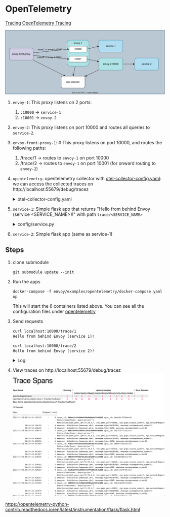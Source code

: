 # OpenTelemetry

[Tracing](https://www.envoyproxy.io/docs/envoy/latest/intro/arch_overview/observability/tracing)
[OpenTelemetry Tracing](https://www.envoyproxy.io/docs/envoy/latest/start/sandboxes/opentelemetry)

![](diagram.drawio.svg)

1. `envoy-1`: This proxy listens on 2 ports:
    1. `:10000` -> `service-1`
    1. `:10001` ->  `envoy-2`
1. `envoy-2`: This proxy listens on port 10000 and routes all queries to `service-2`.
1. `envoy-front-proxy-1`: # This proxy listens on port 10000, and routes the following paths:
    1. /trace/1 -> routes to `envoy-1` on port 10000
    1. /trace/2 -> routes to `envoy-1` on port 10001 (for onward routing to `envoy-2`)
1. `opentelemetry`: opentelemetry collector with [otel-collector-config.yaml](https://github.com/envoyproxy/envoy/blob/afa41e7c40e839d89c8956ef845ee151eae70953/examples/opentelemetry/otel-collector-config.yaml): we can access the collected traces on http://localhost:55679/debug/tracez
    <details><summary>otel-collector-config.yaml</summary>

    ```yaml
    extensions:
      memory_ballast:
        size_mib: 512
      zpages:
        endpoint: 0.0.0.0:55679
      health_check:

    receivers:
      otlp:
        protocols:
          grpc:
          http:

    processors:
      batch:
      memory_limiter:
        # 75% of maximum memory up to 4G
        limit_mib: 1536
        # 25% of limit up to 2G
        spike_limit_mib: 512
        check_interval: 5s

    exporters:
      logging:
        loglevel: debug

    service:
      pipelines:
        traces:
          receivers: [otlp]
          processors: [memory_limiter, batch]
          exporters: [logging]
        metrics:
          receivers: [otlp]
          processors: [memory_limiter, batch]
          exporters: [logging]

      extensions: [memory_ballast, zpages, health_check]
    ```

    </details>
1. `service-1`: Simple flask app that returns "Hello from behind Envoy (service <SERVICE_NAME>)!" with path `trace/<SERVICE_NAME>`

    <details><summary>config/service.py</summary>

    ```python
    import os

    from flask import Flask
    from flask.helpers import send_from_directory

    app = Flask(__name__)


    @app.route(f"/trace/{os.environ['SERVICE_NAME']}")
    def get_service():
        return f"Hello from behind Envoy (service {os.environ['SERVICE_NAME']})!\n"


    if __name__ == "__main__":
        app.run(host='0.0.0.0', port=8080)
    ```

    </details>

1. `service-2`: Simple flask app (same as service-1)


## Steps

1. clone submodule

    ```
    git submodule update --init
    ```
1. Run the apps
    ```
    docker-compose -f envoy/examples/opentelemetry/docker-compose.yaml up
    ```

    This will start the 6 containers listed above. You can see all the configuration files under [opentelemetry](https://github.com/envoyproxy/envoy/blob/afa41e7c40e839d89c8956ef845ee151eae70953/examples/opentelemetry)

1. Send requests

    ```
    curl localhost:10000/trace/1
    Hello from behind Envoy (service 1)!
    ```

    ```
    curl localhost:10000/trace/2
    Hello from behind Envoy (service 2)!
    ```

    <details><summary>Log:</summary>

    You can see the three spans for the same trace id: `b154731ff888619f540c2774bdb1f58f`

    1. `Request ID generation`: <- Envoy generated request id
        ```
        guid:x-request-id: STRING(15d4060c-ecba-9b75-b491-c8e3d5f5d91c)
        ```
    1. `Client trace ID joining`: The `x-client-trace-id` header can be used to join untrusted request IDs to the trusted internal x-request-id. (Currently no `x-client-trace-id`)

    1. External trace service integration

    ```
    opentelemetry-service-2-1          | 172.20.0.5 - - [23/Jan/2023 06:42:51] "GET /trace/2 HTTP/1.1" 200 -
    opentelemetry-opentelemetry-1      | 2023-01-23T06:42:52.230Z   info    TracesExporter  {"kind": "exporter", "data_type": "traces", "name": "logging", "#spans": 1}
    opentelemetry-opentelemetry-1      | 2023-01-23T06:42:52.233Z   info    ResourceSpans #0
    opentelemetry-opentelemetry-1      | Resource SchemaURL:
    opentelemetry-opentelemetry-1      | Resource labels:
    opentelemetry-opentelemetry-1      |      -> service.name: STRING(front-envoy)
    opentelemetry-opentelemetry-1      | ScopeSpans #0
    opentelemetry-opentelemetry-1      | ScopeSpans SchemaURL:
    opentelemetry-opentelemetry-1      | InstrumentationScope
    opentelemetry-opentelemetry-1      | Span #0
    opentelemetry-opentelemetry-1      |     Trace ID       : b154731ff888619f540c2774bdb1f58f
    opentelemetry-opentelemetry-1      |     Parent ID      :
    opentelemetry-opentelemetry-1      |     ID             : b9ca55d6f3e02868
    opentelemetry-opentelemetry-1      |     Name           : egress localhost:10000
    opentelemetry-opentelemetry-1      |     Kind           : SPAN_KIND_CLIENT
    opentelemetry-opentelemetry-1      |     Start time     : 2023-01-23 06:42:51.32042 +0000 UTC
    opentelemetry-opentelemetry-1      |     End time       : 2023-01-23 06:42:51.356216 +0000 UTC
    opentelemetry-opentelemetry-1      |     Status code    : STATUS_CODE_UNSET
    opentelemetry-opentelemetry-1      |     Status message :
    opentelemetry-opentelemetry-1      | Attributes:
    opentelemetry-opentelemetry-1      |      -> node_id: STRING()
    opentelemetry-opentelemetry-1      |      -> zone: STRING()
    opentelemetry-opentelemetry-1      |      -> guid:x-request-id: STRING(15d4060c-ecba-9b75-b491-c8e3d5f5d91c)
    opentelemetry-opentelemetry-1      |      -> http.url: STRING(http://localhost:10000/trace/2)
    opentelemetry-opentelemetry-1      |      -> http.method: STRING(GET)
    opentelemetry-opentelemetry-1      |      -> downstream_cluster: STRING(-)
    opentelemetry-opentelemetry-1      |      -> user_agent: STRING(curl/7.79.1)
    opentelemetry-opentelemetry-1      |      -> http.protocol: STRING(HTTP/1.1)
    opentelemetry-opentelemetry-1      |      -> peer.address: STRING(172.20.0.1)
    opentelemetry-opentelemetry-1      |      -> request_size: STRING(0)
    opentelemetry-opentelemetry-1      |      -> response_size: STRING(37)
    opentelemetry-opentelemetry-1      |      -> component: STRING(proxy)
    opentelemetry-opentelemetry-1      |      -> upstream_cluster: STRING(envoy_cluster2)
    opentelemetry-opentelemetry-1      |      -> upstream_cluster.name: STRING(envoy_cluster2)
    opentelemetry-opentelemetry-1      |      -> http.status_code: STRING(200)
    opentelemetry-opentelemetry-1      |      -> response_flags: STRING(-)
    opentelemetry-opentelemetry-1      |    {"kind": "exporter", "data_type": "traces", "name": "logging"}
    opentelemetry-opentelemetry-1      | 2023-01-23T06:42:55.447Z   info    TracesExporter  {"kind": "exporter", "data_type": "traces", "name": "logging", "#spans": 1}
    opentelemetry-opentelemetry-1      | 2023-01-23T06:42:55.447Z   info    ResourceSpans #0
    opentelemetry-opentelemetry-1      | Resource SchemaURL:
    opentelemetry-opentelemetry-1      | Resource labels:
    opentelemetry-opentelemetry-1      |      -> service.name: STRING(envoy-2)
    opentelemetry-opentelemetry-1      | ScopeSpans #0
    opentelemetry-opentelemetry-1      | ScopeSpans SchemaURL:
    opentelemetry-opentelemetry-1      | InstrumentationScope
    opentelemetry-opentelemetry-1      | Span #0
    opentelemetry-opentelemetry-1      |     Trace ID       : b154731ff888619f540c2774bdb1f58f
    opentelemetry-opentelemetry-1      |     Parent ID      : 67089ea6a2565b65
    opentelemetry-opentelemetry-1      |     ID             : d8483f8c9c9b9eb3
    opentelemetry-opentelemetry-1      |     Name           : ingress
    opentelemetry-opentelemetry-1      |     Kind           : SPAN_KIND_SERVER
    opentelemetry-opentelemetry-1      |     Start time     : 2023-01-23 06:42:51.334526 +0000 UTC
    opentelemetry-opentelemetry-1      |     End time       : 2023-01-23 06:42:51.354205 +0000 UTC
    opentelemetry-opentelemetry-1      |     Status code    : STATUS_CODE_UNSET
    opentelemetry-opentelemetry-1      |     Status message :
    opentelemetry-opentelemetry-1      | Attributes:
    opentelemetry-opentelemetry-1      |      -> node_id: STRING()
    opentelemetry-opentelemetry-1      |      -> zone: STRING()
    opentelemetry-opentelemetry-1      |      -> guid:x-request-id: STRING(15d4060c-ecba-9b75-b491-c8e3d5f5d91c)
    opentelemetry-opentelemetry-1      |      -> http.url: STRING(http://localhost:10000/trace/2)
    opentelemetry-opentelemetry-1      |      -> http.method: STRING(GET)
    opentelemetry-opentelemetry-1      |      -> downstream_cluster: STRING(-)
    opentelemetry-opentelemetry-1      |      -> user_agent: STRING(curl/7.79.1)
    opentelemetry-opentelemetry-1      |      -> http.protocol: STRING(HTTP/1.1)
    opentelemetry-opentelemetry-1      |      -> peer.address: STRING(172.20.0.6)
    opentelemetry-opentelemetry-1      |      -> request_size: STRING(0)
    opentelemetry-opentelemetry-1      |      -> response_size: STRING(37)
    opentelemetry-opentelemetry-1      |      -> component: STRING(proxy)
    opentelemetry-opentelemetry-1      |      -> upstream_cluster: STRING(service_cluster2)
    opentelemetry-opentelemetry-1      |      -> upstream_cluster.name: STRING(service_cluster2)
    opentelemetry-opentelemetry-1      |      -> http.status_code: STRING(200)
    opentelemetry-opentelemetry-1      |      -> response_flags: STRING(-)
    opentelemetry-opentelemetry-1      |    {"kind": "exporter", "data_type": "traces", "name": "logging"}
    opentelemetry-opentelemetry-1      | 2023-01-23T06:42:56.050Z   info    TracesExporter  {"kind": "exporter", "data_type": "traces", "name": "logging", "#spans": 1}
    opentelemetry-opentelemetry-1      | 2023-01-23T06:42:56.050Z   info    ResourceSpans #0
    opentelemetry-opentelemetry-1      | Resource SchemaURL:
    opentelemetry-opentelemetry-1      | Resource labels:
    opentelemetry-opentelemetry-1      |      -> service.name: STRING(envoy-1)
    opentelemetry-opentelemetry-1      | ScopeSpans #0
    opentelemetry-opentelemetry-1      | ScopeSpans SchemaURL:
    opentelemetry-opentelemetry-1      | InstrumentationScope
    opentelemetry-opentelemetry-1      | Span #0
    opentelemetry-opentelemetry-1      |     Trace ID       : b154731ff888619f540c2774bdb1f58f
    opentelemetry-opentelemetry-1      |     Parent ID      : b9ca55d6f3e02868
    opentelemetry-opentelemetry-1      |     ID             : 67089ea6a2565b65
    opentelemetry-opentelemetry-1      |     Name           : egress localhost:10000
    opentelemetry-opentelemetry-1      |     Kind           : SPAN_KIND_CLIENT
    opentelemetry-opentelemetry-1      |     Start time     : 2023-01-23 06:42:51.331208 +0000 UTC
    opentelemetry-opentelemetry-1      |     End time       : 2023-01-23 06:42:51.35539 +0000 UTC
    opentelemetry-opentelemetry-1      |     Status code    : STATUS_CODE_UNSET
    opentelemetry-opentelemetry-1      |     Status message :
    opentelemetry-opentelemetry-1      | Attributes:
    opentelemetry-opentelemetry-1      |      -> node_id: STRING()
    opentelemetry-opentelemetry-1      |      -> zone: STRING()
    opentelemetry-opentelemetry-1      |      -> guid:x-request-id: STRING(15d4060c-ecba-9b75-b491-c8e3d5f5d91c)
    opentelemetry-opentelemetry-1      |      -> http.url: STRING(http://localhost:10000/trace/2)
    opentelemetry-opentelemetry-1      |      -> http.method: STRING(GET)
    opentelemetry-opentelemetry-1      |      -> downstream_cluster: STRING(-)
    opentelemetry-opentelemetry-1      |      -> user_agent: STRING(curl/7.79.1)
    opentelemetry-opentelemetry-1      |      -> http.protocol: STRING(HTTP/1.1)
    opentelemetry-opentelemetry-1      |      -> peer.address: STRING(172.20.0.7)
    opentelemetry-opentelemetry-1      |      -> request_size: STRING(0)
    opentelemetry-opentelemetry-1      |      -> response_size: STRING(37)
    opentelemetry-opentelemetry-1      |      -> component: STRING(proxy)
    opentelemetry-opentelemetry-1      |      -> upstream_cluster: STRING(envoy_cluster2)
    opentelemetry-opentelemetry-1      |      -> upstream_cluster.name: STRING(envoy_cluster2)
    opentelemetry-opentelemetry-1      |      -> http.status_code: STRING(200)
    opentelemetry-opentelemetry-1      |      -> response_flags: STRING(-)
    opentelemetry-opentelemetry-1      |    {"kind": "exporter", "data_type": "traces", "name": "logging"}
    ```

    </details>

1. View traces on http://localhost:55679/debug/tracez
    ![](open-trace.png)


https://opentelemetry-python-contrib.readthedocs.io/en/latest/instrumentation/flask/flask.html
